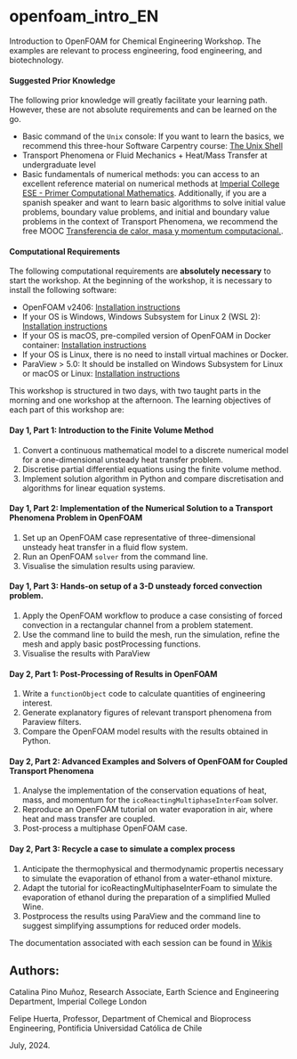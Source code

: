 # openfoam_intro_EN

Introduction to OpenFOAM for Chemical Engineering Workshop. The examples are relevant to process engineering, food engineering, and biotechnology.

#### Suggested Prior Knowledge

The following prior knowledge will greatly facilitate your learning path. However, these are not absolute requirements and can be learned on the go.

* Basic command of the `Unix` console: If you want to learn the basics, we recommend this three-hour Software Carpentry course: [The Unix Shell](https://swcarpentry.github.io/shell-novice/)
* Transport Phenomena or Fluid Mechanics + Heat/Mass Transfer at undergraduate level
* Basic fundamentals of numerical methods: you can access to an excellent reference material on numerical methods at [Imperial College ESE - Primer Computational Mathematics](https://primer-computational-mathematics.github.io/book/c_mathematics/numerical_methods/intro.html). Additionally, if you are a spanish speaker and want to learn basic algorithms to solve initial value problems, boundary value problems, and initial and boundary value problems in the context of Transport Phenomena, we recommend the free MOOC [Transferencia de calor, masa y momentum computacional.](https://www.coursera.org/learn/transferencia-de-momentum-calor-y-masa-computacional).

#### Computational Requirements
The following computational requirements are **absolutely necessary** to start the workshop.
At the beginning of the workshop, it is necessary to install the following software:

* OpenFOAM v2406: [Installation instructions]()
* If your OS is Windows, Windows Subsystem for Linux 2 (WSL 2): [Installation instructions](https://github.com/openfoam-ICL-UC/openfoam_intro_ES/wiki/Instalaci%C3%B3n-de-OpenFOAM)
* If your OS is macOS, pre-compiled version of OpenFOAM in Docker container: [Installation instructions](https://github.com/openfoam-ICL-UC/openfoam_intro_ES/wiki/Instalaci%C3%B3n-de-OpenFOAM)
* If your OS is Linux, there is no need to install virtual machines or Docker.
* ParaView > 5.0: It should be installed on Windows Subsystem for Linux or macOS or Linux: [Installation instructions](https://github.com/openfoam-ICL-UC/openfoam_intro_ES/wiki/Instalaci%C3%B3n-de-OpenFOAM)

This workshop is structured in two days, with two taught parts in the morning and one workshop at the afternoon. The learning objectives of each part of this workshop are:

#### Day 1, Part 1: Introduction to the Finite Volume Method
1. Convert a continuous mathematical model to a discrete numerical model for a one-dimensional unsteady heat transfer problem.
2. Discretise partial differential equations using the finite volume method.
3. Implement solution algorithm in Python and compare discretisation and algorithms for linear equation systems.

#### Day 1, Part 2: Implementation of the Numerical Solution to a Transport Phenomena Problem in OpenFOAM
1. Set up an OpenFOAM case representative of three-dimensional unsteady heat transfer in a fluid flow system.
2. Run an OpenFOAM `solver` from the command line.
3. Visualise the simulation results using paraview.

#### Day 1, Part 3: Hands-on setup of a 3-D unsteady forced convection problem.
1. Apply the OpenFOAM workflow to produce a case consisting of forced convection in a rectangular channel from a problem statement.
2. Use the command line to build the mesh, run the simulation, refine the mesh and apply basic postProcessing functions.
3. Visualise the results with ParaView

#### Day 2, Part 1: Post-Processing of Results in OpenFOAM
1. Write a `functionObject` code to calculate quantities of engineering interest.
2. Generate explanatory figures of relevant transport phenomena from Paraview filters.
3. Compare the OpenFOAM model results with the results obtained in Python.

#### Day 2, Part 2: Advanced Examples and Solvers of OpenFOAM for Coupled Transport Phenomena
1. Analyse the implementation of the conservation equations of heat, mass, and momentum for the `icoReactingMultiphaseInterFoam` solver.
2. Reproduce an OpenFOAM tutorial on water evaporation in air, where heat and mass transfer are coupled.
3. Post-process a multiphase OpenFOAM case.

#### Day 2, Part 3: Recycle a case to simulate a complex process
1. Anticipate the thermophysical and thermodynamic propertis necessary to simulate the evaporation of ethanol from a water-ethanol mixture.
2. Adapt the tutorial for icoReactingMultiphaseInterFoam to simulate the evaporation of ethanol during the preparation of a simplified Mulled Wine.
3. Postprocess the results using ParaView and the command line to suggest simplifying assumptions for reduced order models.

The documentation associated with each session can be found in [Wikis](https://github.com/openfoam-ICL-UC/openfoam_intro_ES/wiki)

## Authors:
Catalina Pino Muñoz, Research Associate, Earth Science and Engineering Department, Imperial College London

Felipe Huerta, Professor, Department of Chemical and Bioprocess Engineering, Pontificia Universidad Católica de Chile

July, 2024.
